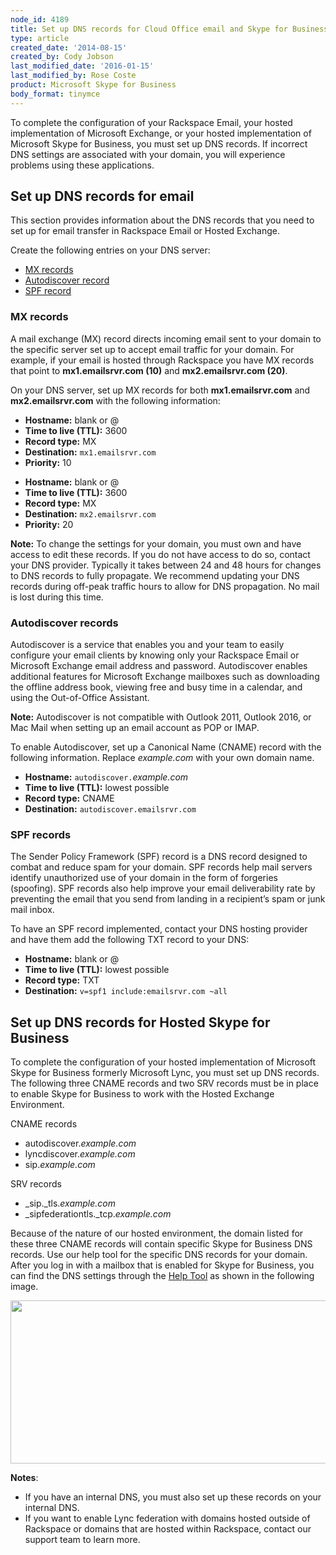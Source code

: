 ```yaml
---
node_id: 4189
title: Set up DNS records for Cloud Office email and Skype for Business
type: article
created_date: '2014-08-15'
created_by: Cody Jobson
last_modified_date: '2016-01-15'
last_modified_by: Rose Coste
product: Microsoft Skype for Business
body_format: tinymce
---
```


To complete the configuration of your Rackspace Email, your hosted
implementation of Microsoft Exchange, or your hosted implementation of
Microsoft Skype for Business, you must set up DNS records. If incorrect
DNS settings are associated with your domain, you will experience
problems using these applications.

Set up DNS records for email
----------------------------

This section provides information about the DNS records that you need to
set up for email transfer in Rackspace Email or Hosted Exchange.

Create the following entries on your DNS server:

-   [MX records](#MX)
-   [Autodiscover record](#Autodiscover)
-   [SPF record](#SPF)

### **MX records**

A mail exchange (MX) record directs incoming email sent to your domain
to the specific server set up to accept email traffic for your domain.
For example, if your email is hosted through Rackspace you have MX
records that point to **mx1.emailsrvr.com (10)** and **mx2.emailsrvr.com
(20)**.

On your DNS server, set up MX records for both **mx1.emailsrvr.com** and
**mx2.emailsrvr.com** with the following information:

-   **Hostname:** blank or @
-   **Time to live (TTL):** 3600
-   **Record type:** MX
-   **Destination:** `mx1.emailsrvr.com`
-   **Priority:** 10

<!-- -->

-   **Hostname:** blank or @
-   **Time to live (TTL):** 3600
-   **Record type:** MX
-   **Destination:** `mx2.emailsrvr.com`
-   **Priority:** 20

<!-- -->

**Note:** To change the settings for your domain, you must own and have
access to edit these records. If you do not have access to do so,
contact your DNS provider. Typically it takes between 24 and 48 hours
for changes to DNS records to fully propagate. We recommend updating
your DNS records during off-peak traffic hours to allow for DNS
propagation. No mail is lost during this time.

### **Autodiscover records**

Autodiscover is a service that enables you and your team to easily
configure your email clients by knowing only your Rackspace Email or
Microsoft Exchange email address and password. Autodiscover enables
additional features for Microsoft Exchange mailboxes such as downloading
the offline address book, viewing free and busy time in a calendar, and
using the Out-of-Office Assistant.

**Note:** Autodiscover is not compatible with Outlook 2011, Outlook
2016, or Mac Mail when setting up an email account as POP or IMAP.

To enable Autodiscover, set up a Canonical Name (CNAME) record with the
following information.
Replace *example.com* with your own domain name.

-   **Hostname:** `autodiscover.`*example.com*
-   **Time to live (TTL):** lowest possible
-   **Record type:** CNAME
-   **Destination:** `autodiscover.emailsrvr.com`

### **SPF records**

The Sender Policy Framework (SPF) record is a DNS record designed to
combat and reduce spam for your domain. SPF records help mail servers
identify unauthorized use of your domain in the form of forgeries
(spoofing). SPF records also help improve your email deliverability rate
by preventing the email that you send from landing in a recipient&rsquo;s spam
or junk mail inbox.

To have an SPF record implemented, contact your DNS hosting provider and
have them add the following TXT record to your DNS:

-   **Hostname:** blank or @
-   **Time to live (TTL):** lowest possible
-   **Record type:** TXT
-   **Destination:** `v=spf1 include:emailsrvr.com ~all`

**Set up DNS records for Hosted Skype for Business**
--------------------------------------------------------

To complete the configuration of your hosted implementation of Microsoft
Skype for Business formerly Microsoft Lync, you must set up DNS records.
The following three CNAME records and two SRV records must be in place
to enable Skype for Business to work with the Hosted Exchange
Environment.

CNAME records

-   autodiscover.*example.com*
-   lyncdiscover.*example.com*
-   sip.*example.com*

SRV records

-   \_sip.\_tls.*example.com*
-   \_sipfederationtls.\_tcp.*example.com*

Because of the nature of our hosted environment, the domain listed for
these three CNAME records will contain specific Skype for Business DNS
records. Use our help tool for the specific DNS records for your domain.
After you log in with a mailbox that is enabled for Skype for Business,
you can find the DNS settings through the [Help
Tool](https://emailhelp.rackspace.com/) as shown in the following image.

<img src="https://8026b2e3760e2433679c-fffceaebb8c6ee053c935e8915a3fbe7.ssl.cf2.rackcdn.com/field/image/SkypeforBusinessa.png" width="656" height="261" />

**Notes**:

-   If you have an internal DNS, you must also set up these records on
    your internal DNS.
-   If you want to enable Lync federation with domains hosted outside of
    Rackspace or domains that are hosted within Rackspace, contact our
    support team to learn more.


